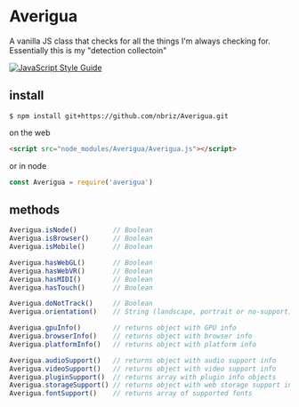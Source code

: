 # Averigua

A vanilla JS class that checks for all the things I'm always checking for. Essentially this is my "detection collectoin"

[![JavaScript Style Guide](https://cdn.rawgit.com/standard/standard/master/badge.svg)](https://github.com/standard/standard)

## install

```
$ npm install git+https://github.com/nbriz/Averigua.git
```

on the web
```HTML
<script src="node_modules/Averigua/Averigua.js"></script>
```

or in node
```js
const Averigua = require('averigua')
```

## methods

```js
Averigua.isNode()         // Boolean
Averigua.isBrowser()      // Boolean
Averigua.isMobile()       // Boolean

Averigua.hasWebGL()       // Boolean
Averigua.hasWebVR()       // Boolean
Averigua.hasMIDI()        // Boolean
Averigua.hasTouch()       // Boolean

Averigua.doNotTrack()     // Boolean
Averigua.orientation()    // String (landscape, portrait or no-support)

Averigua.gpuInfo()        // returns object with GPU info
Averigua.browserInfo()    // returns object with browser info
Averigua.platformInfo()   // returns object with platform info

Averigua.audioSupport()   // returns object with audio support info
Averigua.videoSupport()   // returns object with video support info
Averigua.pluginSupport()  // returns array with plugin info objects
Averigua.storageSupport() // returns object with web storage support info
Averigua.fontSupport()    // returns array of supported fonts
```
